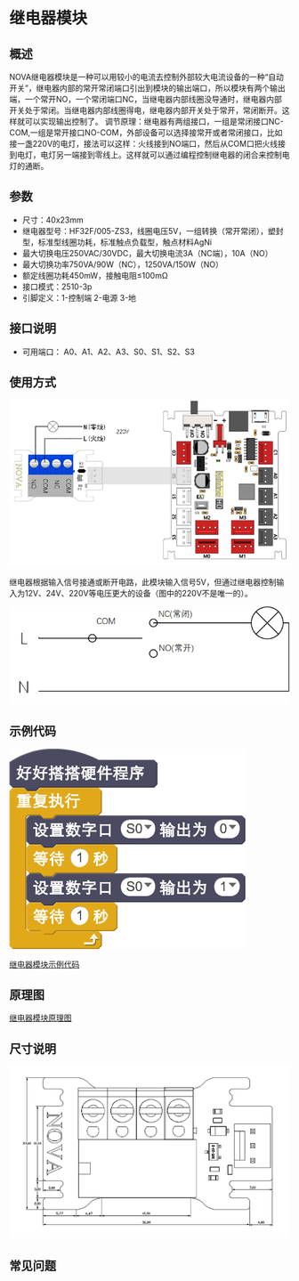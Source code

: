 # 继电器模块

## 概述

NOVA继电器模块是一种可以用较小的电流去控制外部较大电流设备的一种“自动开关”，继电器内部的常开常闭端口引出到模块的输出端口，所以模块有两个输出端，一个常开NO，一个常闭端口NC，当继电器内部线圈没导通时，继电器内部开关处于常闭。当继电器内部线圈得电，继电器内部开关处于常开，常闭断开。这样就可以实现输出控制了。 调节原理：继电器有两组接口，一组是常闭接口NC-COM,一组是常开接口NO-COM，外部设备可以选择接常开或者常闭接口，比如接一盏220V的电灯，接法可以这样：火线接到NO端口，然后从COM口把火线接到电灯，电灯另一端接到零线上。这样就可以通过编程控制继电器的闭合来控制电灯的通断。

## 参数

* 尺寸：40x23mm
* 继电器型号：HF32F/005-ZS3，线圈电压5V，一组转换（常开常闭），塑封型，标准型线圈功耗，标准触点负载型，触点材料AgNi
* 最大切换电压250VAC/30VDC，最大切换电流3A（NC端），10A（NO）
* 最大切换功率750VA/90W（NC），1250VA/150W（NO）
* 额定线圈功耗450mW，接触电阻≤100mΩ
* 接口模式：2510-3p
* 引脚定义：1-控制端 2-电源 3-地

## 接口说明

* 可用端口： A0、A1、A2、A3、S0、S1、S2、S3

## 使用方式

![](../../.gitbook/assets/43.png)

继电器根据输入信号接通或断开电路，此模块输入信号5V，但通过继电器控制输入为12V、24V、220V等电压更大的设备（图中的220V不是唯一的）。

![](../../.gitbook/assets/144.png)

## 示例代码

![](../../.gitbook/assets/44.png)

[继电器模块示例代码](http://www.haohaodada.com/show.php?id=949881)

## 原理图

[继电器模块原理图](https://github.com/Haohaodada-official/haohaodada-docs/blob/master/原理图/继电器模块.pdf)

## 尺寸说明

![](../../.gitbook/assets/111.png)

## 常见问题

